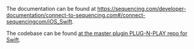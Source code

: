 The documentation can be found at https://sequencing.com/developer-documentation/connect-to-sequencing.com#/connect-sequencingcom/iOS_Swift.

The codebase can be found [at the master plugin PLUG-N-PLAY repo for Swift](https://github.com/SequencingDOTcom/RTP-API-iOS-Swift-Master-Plugin-Plug-n-Play-Sample).

